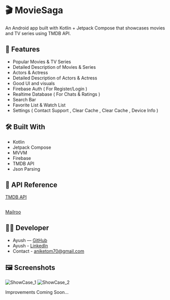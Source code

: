 # 🎬 MovieSaga

An Android app built with Kotlin + Jetpack Compose that showcases movies and TV series using TMDB API.

## 🌟 Features
- Popular Movies & TV Series
- Detailed Description of Movies & Series
- Actors & Actress
- Detailed Description of Actors & Actress
- Good UI and visuals
- Firebase Auth ( For Register/Login )
- Realtime Database ( For Chats & Ratings )
- Search Bar
- Favorite List & Watch List
- Settings ( Contact Support , Clear Cache , Clear Cache , Device Info )

## 🛠️ Built With
- Kotlin
- Jetpack Compose
- MVVM
- Firebase
- TMDB API
- Json Parsing

## 🔗 API Reference
[TMDB API](https://developer.themoviedb.org/)
##
[Mailroo](https://app.maileroo.com/)

## 👨‍💻 Developer
- Ayush — [GitHub](https://github.com/ayushingh70)
- Ayush - [LinkedIn](linkedin.com/in/ayush-singh-769b61315)
- Contact - aniketom70@gmail.com

## 🖼 Screenshots
![ShowCase_1](https://github.com/user-attachments/assets/32f274ca-d00e-42c8-9895-63ee092b592e)
![ShowCase_2](https://github.com/user-attachments/assets/e215e525-bfe5-4155-a639-961ffd75e78e)


Improvements Coming Soon...
